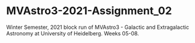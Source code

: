 # MVAstro3-2021-Assignment_02
Winter Semester, 2021 block run of MVAstro3 - Galactic and Extragalactic Astronomy at University of Heidelberg. Weeks 05-08.
